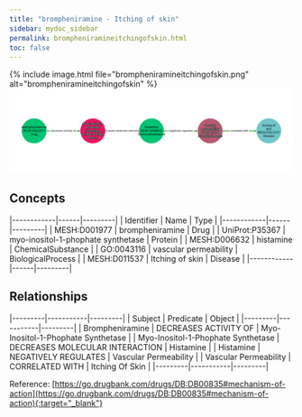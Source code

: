 ```yaml
---
title: "brompheniramine - Itching of skin"
sidebar: mydoc_sidebar
permalink: brompheniramineitchingofskin.html
toc: false 
---
```


{% include image.html file="brompheniramineitchingofskin.png" alt="brompheniramineitchingofskin" %}![Path Visualization](/images/brompheniramineitchingofskin.png)

## Concepts

|------------|------|---------|
| Identifier | Name | Type    |
|------------|------|---------|
| MESH:D001977 | brompheniramine | Drug |
| UniProt:P35367 | myo-inositol-1-phophate synthetase | Protein |
| MESH:D006632 | histamine | ChemicalSubstance |
| GO:0043116 | vascular permeability | BiologicalProcess |
| MESH:D011537 | Itching of skin | Disease |
|------------|------|---------|

## Relationships

|---------|-----------|---------|
| Subject | Predicate | Object  |
|---------|-----------|---------|
| Brompheniramine | DECREASES ACTIVITY OF | Myo-Inositol-1-Phophate Synthetase |
| Myo-Inositol-1-Phophate Synthetase | DECREASES MOLECULAR INTERACTION | Histamine |
| Histamine | NEGATIVELY REGULATES | Vascular Permeability |
| Vascular Permeability | CORRELATED WITH | Itching Of Skin |
|---------|-----------|---------|

Reference: [https://go.drugbank.com/drugs/DB:DB00835#mechanism-of-action](https://go.drugbank.com/drugs/DB:DB00835#mechanism-of-action){:target="_blank"}